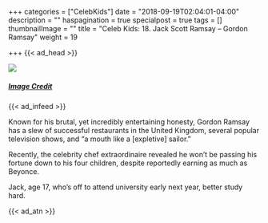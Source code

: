+++
categories = ["CelebKids"]
date = "2018-09-19T02:04:01-04:00"
description = ""
haspagination = true
specialpost = true
tags = []
thumbnailImage = ""
title = "Celeb Kids: 18. Jack Scott Ramsay – Gordon Ramsay"
weight = 19

+++
{{< ad_head >}}

![](/uploads/23.jpg)

##### [_Image Credit_](http://americanupbeat.com/kids-of-famous-parents-where-are-they-now/26/)

{{< ad_infeed >}}

Known for his brutal, yet incredibly entertaining honesty, Gordon Ramsay has a slew of successful restaurants in the United Kingdom, several popular television shows, and “a mouth like a \[expletive\] sailor.”

Recently, the celebrity chef extraordinaire revealed he won’t be passing his fortune down to his four children, despite reportedly earning as much as Beyonce.

Jack, age 17, who’s off to attend university early next year, better study hard.

{{< ad_atn >}}
